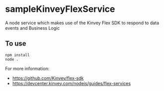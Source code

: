 # sampleKinveyFlexService

A node service which makes use of the Kinvey Flex SDK to respond to data events and Business Logic

## To use

```
npm install
node .
```

For more information:
* https://github.com/Kinvey/flex-sdk
* https://devcenter.kinvey.com/nodejs/guides/flex-services

